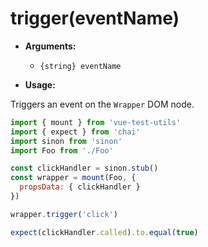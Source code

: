 # trigger(eventName)

- **Arguments:**
  - `{string} eventName`

- **Usage:**

Triggers an event on the `Wrapper` DOM node.

```js
import { mount } from 'vue-test-utils'
import { expect } from 'chai'
import sinon from 'sinon'
import Foo from './Foo'

const clickHandler = sinon.stub()
const wrapper = mount(Foo, {
  propsData: { clickHandler }
})

wrapper.trigger('click')

expect(clickHandler.called).to.equal(true)
```